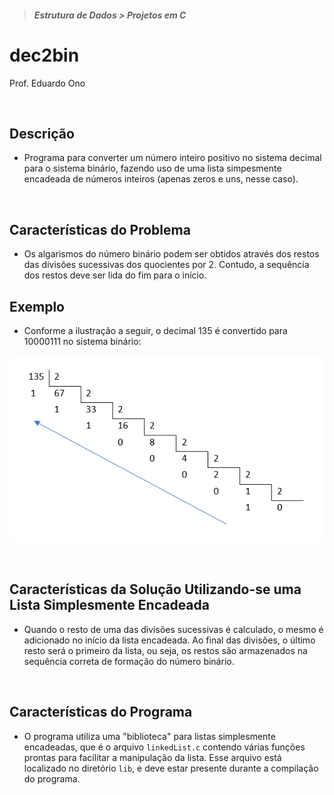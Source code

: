 > ##### Estrutura de Dados > Projetos em C

# dec2bin

Prof. Eduardo Ono

<br>

## Descrição

* Programa para converter um número inteiro positivo no sistema decimal para o sistema binário, fazendo uso de uma lista simpesmente encadeada de números inteiros (apenas zeros e uns, nesse caso).

<br>

## Características do Problema

* Os algarismos do número binário podem ser obtidos através dos  restos das divisões sucessivas dos quocientes por 2. Contudo, a sequência dos restos deve ser lida do fim para o início.

## Exemplo

* Conforme a ilustração a seguir, o decimal 135 é convertido para 10000111 no sistema binário:

<p align="center">

  ![img](./dec2bin.png)

</p>

<br>

## Características da Solução Utilizando-se uma Lista Simplesmente Encadeada

* Quando o resto de uma das divisões sucessivas é calculado, o mesmo é adicionado no início da lista encadeada. Ao final das divisões, o último resto será o primeiro da lista, ou seja, os restos são armazenados na sequência correta de formação do número binário.

<br>

## Características do Programa

* O programa utiliza uma "biblioteca" para listas simplesmente encadeadas, que é o arquivo `linkedList.c` contendo várias funções prontas para facilitar a manipulação da lista. Esse arquivo está localizado no diretório `lib`, e deve estar presente durante a compilação do programa.

<br>
